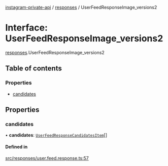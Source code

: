 [instagram-private-api](../../README.md) / [responses](../../modules/responses.md) / UserFeedResponseImage_versions2

# Interface: UserFeedResponseImage\_versions2

[responses](../../modules/responses.md).UserFeedResponseImage_versions2

## Table of contents

### Properties

- [candidates](UserFeedResponseImage_versions2.md#candidates)

## Properties

### candidates

• **candidates**: [`UserFeedResponseCandidatesItem`](UserFeedResponseCandidatesItem.md)[]

#### Defined in

[src/responses/user.feed.response.ts:57](https://github.com/Nerixyz/instagram-private-api/blob/b3351b9/src/responses/user.feed.response.ts#L57)

